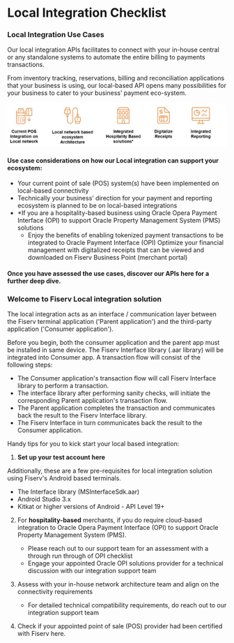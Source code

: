 # Local Integration Checklist

### Local Integration Use Cases

Our local integration APIs facilitates to connect with your in-house central or any standalone systems to automate the entire billing to payments transactions.<BR/>

From inventory tracking, reservations, billing and reconciliation applications that your business is using, our local-based API opens many possibilities for your business to cater to your business’ payment eco-system.<BR/>

![Local Integration Checklist logo](/assets/images/lic-1.jpg "Local Integration Checklist logo")

#### Use case considerations on how our Local integration can support your ecosystem:

 - Your current point of sale (POS) system(s) have been implemented on local-based connectivity
 - Technically your business’ direction for your payment and reporting ecosystem is planned to be on local-based integrations
 - *If you are a hospitality-based business using Oracle Opera Payment Interface (OPI) to support Oracle Property Management System (PMS) solutions
    - Enjoy the benefits of enabling tokenized payment transactions to be integrated to Oracle Payment Interface (OPI)
Optimize your financial management with digitalized receipts that can be viewed and downloaded on Fiserv Business Point (merchant portal)

#### Once you have assessed the use cases, discover our APIs here for a further deep dive.


### Welcome to Fiserv Local integration solution

The local integration acts as an interface / communication layer between the Fiserv terminal application ('Parent application') and the third-party application ('Consumer application').<BR/> 

Before you begin, both the consumer application and the parent app must be installed in same device. The Fiserv Interface library (.aar library) will be integrated into Consumer app. A transaction flow will consist of the following steps:<BR/>

 - The Consumer application's transaction flow will call Fiserv Interface library to perform a transaction.
 - The interface library after performing sanity checks, will initiate the corresponding Parent application's transaction flow.
 - The Parent application completes the transaction and communicates back the result to the Fiserv Interface library.
 - The Fiserv Interface in turn communicates back the result to the Consumer application.

Handy tips for you to kick start your local based integration:

1) <B>Set up your test account here</B>

 Additionally, these are a few pre-requisites for local integration solution using Fiserv's Android based terminals.

 - The Interface library (MSInterfaceSdk.aar)
 - Android Studio 3.x
 - Kitkat or higher versions of Android - API Level 19+

2) For <B>hospitality-based</B> merchants, if you do require cloud-based integration to Oracle Opera Payment Interface (OPI) to 
   support Oracle Property Management System (PMS).

   - Please reach out to our support team for an assessment with a through run through of OPI checklist
   - Engage your appointed Oracle OPI solutions provider for a technical discussion with our integration support team

3) Assess with your in-house network architecture team and align on the connectivity requirements

   - For detailed technical compatibility requirements, do reach out to our integration support team

4) Check if your appointed point of sale (POS) provider had been certified with Fiserv here.




 












